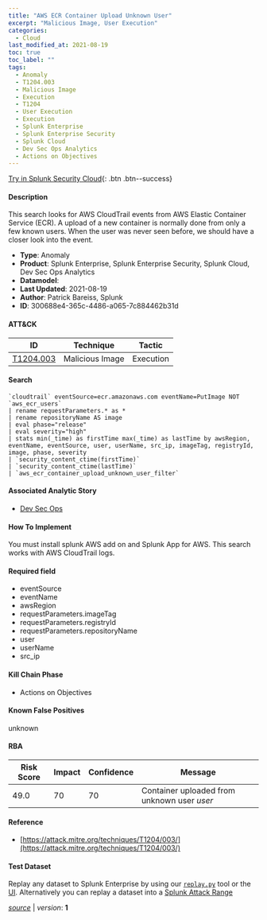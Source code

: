 ```yaml
---
title: "AWS ECR Container Upload Unknown User"
excerpt: "Malicious Image, User Execution"
categories:
  - Cloud
last_modified_at: 2021-08-19
toc: true
toc_label: ""
tags:
  - Anomaly
  - T1204.003
  - Malicious Image
  - Execution
  - T1204
  - User Execution
  - Execution
  - Splunk Enterprise
  - Splunk Enterprise Security
  - Splunk Cloud
  - Dev Sec Ops Analytics
  - Actions on Objectives
---
```




[Try in Splunk Security Cloud](https://www.splunk.com/en_us/cyber-security.html){: .btn .btn--success}

#### Description

This search looks for AWS CloudTrail events from AWS Elastic Container Service (ECR). A upload of a new container is normally done from only a few known users. When the user was never seen before, we should have a closer look into the event.

- **Type**: Anomaly
- **Product**: Splunk Enterprise, Splunk Enterprise Security, Splunk Cloud, Dev Sec Ops Analytics
- **Datamodel**: 
- **Last Updated**: 2021-08-19
- **Author**: Patrick Bareiss, Splunk
- **ID**: 300688e4-365c-4486-a065-7c884462b31d


#### ATT&CK

| ID          | Technique   | Tactic         |
| ----------- | ----------- | -------------- |
| [T1204.003](https://attack.mitre.org/techniques/T1204/003/) | Malicious Image | Execution || [T1204](https://attack.mitre.org/techniques/T1204/) | User Execution | Execution |



#### Search

```
`cloudtrail` eventSource=ecr.amazonaws.com eventName=PutImage NOT `aws_ecr_users` 
| rename requestParameters.* as * 
| rename repositoryName AS image 
| eval phase="release" 
| eval severity="high" 
| stats min(_time) as firstTime max(_time) as lastTime by awsRegion, eventName, eventSource, user, userName, src_ip, imageTag, registryId, image, phase, severity 
| `security_content_ctime(firstTime)` 
| `security_content_ctime(lastTime)` 
| `aws_ecr_container_upload_unknown_user_filter`
```

#### Associated Analytic Story
* [Dev Sec Ops](/stories/dev_sec_ops)


#### How To Implement
You must install splunk AWS add on and Splunk App for AWS. This search works with AWS CloudTrail logs.

#### Required field
* eventSource
* eventName
* awsRegion
* requestParameters.imageTag
* requestParameters.registryId
* requestParameters.repositoryName
* user
* userName
* src_ip


#### Kill Chain Phase
* Actions on Objectives


#### Known False Positives
unknown



#### RBA

| Risk Score  | Impact      | Confidence   | Message      |
| ----------- | ----------- |--------------|--------------|
| 49.0 | 70 | 70 | Container uploaded from unknown user $user$ |



#### Reference

* [https://attack.mitre.org/techniques/T1204/003/](https://attack.mitre.org/techniques/T1204/003/)



#### Test Dataset
Replay any dataset to Splunk Enterprise by using our [`replay.py`](https://github.com/splunk/attack_data#using-replaypy) tool or the [UI](https://github.com/splunk/attack_data#using-ui).
Alternatively you can replay a dataset into a [Splunk Attack Range](https://github.com/splunk/attack_range#replay-dumps-into-attack-range-splunk-server)




[*source*](https://github.com/splunk/security_content/tree/develop/detections/cloud/aws_ecr_container_upload_unknown_user.yml) \| *version*: **1**